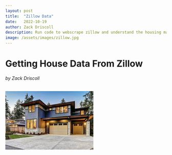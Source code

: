 ```yaml
---
layout: post
title:  "Zillow Data"
date:   2022-10-19
author: Zack Driscoll
description: Run code to webscrape zillow and understand the housing market better
image: /assets/images/zillow.jpg
---
```

# Getting House Data From Zillow
###### by Zack Driscoll

![Test Image](https://raw.githubusercontent.com/zadriscoll/stat386-projects/main/assets/images/zillow.jpg)
